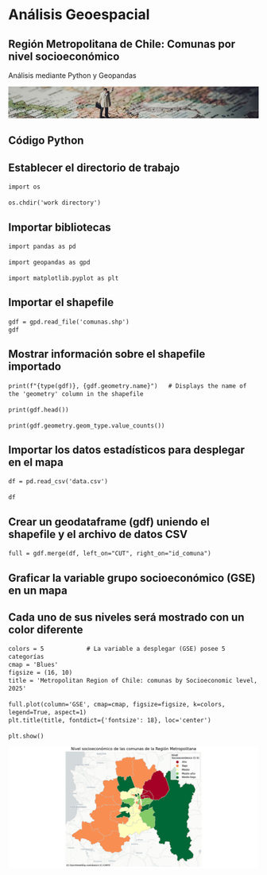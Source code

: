 # Análisis Geoespacial
## Región Metropolitana de Chile: Comunas por nivel socioeconómico

Análisis mediante Python y Geopandas

![Mapa](docs/assets/images/Banner_mapa.jpg)

## Código Python

## Establecer el directorio de trabajo
```
import os

os.chdir('work directory')
```
## Importar bibliotecas
```
import pandas as pd

import geopandas as gpd

import matplotlib.pyplot as plt
```
## Importar el shapefile
```
gdf = gpd.read_file('comunas.shp')
gdf
```
## Mostrar información sobre el shapefile importado
```
print(f"{type(gdf)}, {gdf.geometry.name}")   # Displays the name of the 'geometry' column in the shapefile 

print(gdf.head())

print(gdf.geometry.geom_type.value_counts())
```
## Importar los datos estadísticos para desplegar en el mapa
```
df = pd.read_csv('data.csv')

df
```
## Crear un geodataframe (gdf) uniendo el shapefile y el archivo de datos CSV
```
full = gdf.merge(df, left_on="CUT", right_on="id_comuna")
```
## Graficar la variable grupo socioeconómico (GSE) en un mapa
## Cada uno de sus niveles será mostrado con un color diferente
```
colors = 5            # La variable a desplegar (GSE) posee 5 categorías
cmap = 'Blues'
figsize = (16, 10)
title = 'Metropolitan Region of Chile: comunas by Socioeconomic level, 2025' 

full.plot(column='GSE', cmap=cmap, figsize=figsize, k=colors, legend=True, aspect=1)
plt.title(title, fontdict={'fontsize': 18}, loc='center')

plt.show()
```
![Mapa](docs/assets/images/Mapa_GSE_segun_comuna_RM.png)


